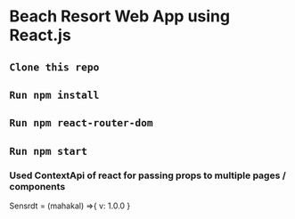 # Beach Resort Web App using React.js

## `Clone this repo`
## `Run npm install` 
## `Run npm react-router-dom`
## `Run npm start`

### Used ContextApi of react for passing props to multiple pages / components

Sensrdt = (mahakal) =>{
    v: 1.0.0
}



